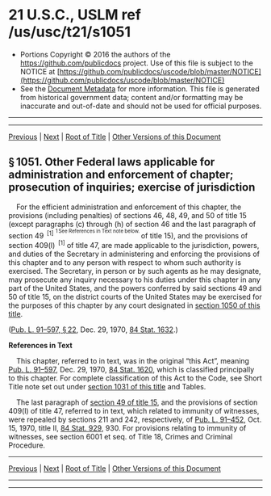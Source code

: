 ---
---

# 21 U.S.C., USLM ref /us/usc/t21/s1051

* Portions Copyright © 2016 the authors of the https://github.com/publicdocs project.
  Use of this file is subject to the NOTICE at [https://github.com/publicdocs/uscode/blob/master/NOTICE](https://github.com/publicdocs/uscode/blob/master/NOTICE)
* See the [Document Metadata](././../../../..//README.md) for more information.
  This file is generated from historical government data; content and/or formatting may be inaccurate and out-of-date and should not be used for official purposes.

----------
----------

[Previous](./../../../..//us/usc/t21/ch15/m__us_usc_t21_s1050.md) | [Next](./../../../..//us/usc/t21/ch15/m__us_usc_t21_s1052.md) | [Root of Title](./../../../../) | [Other Versions of this Document](https://publicdocs.github.io/go/links?ns=uslm&ref=%2Fus%2Fusc%2Ft21%2Fs1051)

## § 1051. Other Federal laws applicable for administration and enforcement of chapter; prosecution of inquiries; exercise of jurisdiction

    For the efficient administration and enforcement of this chapter, the provisions (including penalties) of sections 46, 48, 49, and 50 of title 15 (except paragraphs (c) through (h) of section 46 and the last paragraph of section 49  <sup>\[1\]</sup>  <sup><sup> 1 See References in Text note below. </sup></sup>  of title 15), and the provisions of section 409(l)  <sup>\[1\]</sup>  of title 47, are made applicable to the jurisdiction, powers, and duties of the Secretary in administering and enforcing the provisions of this chapter and to any person with respect to whom such authority is exercised. The Secretary, in person or by such agents as he may designate, may prosecute any inquiry necessary to his duties under this chapter in any part of the United States, and the powers conferred by said sections 49 and 50 of title 15, on the district courts of the United States may be exercised for the purposes of this chapter by any court designated in [section 1050 of this title][/us/usc/t21/s1050].

([Pub. L. 91–597, § 22][/us/pl/91/597/s22], Dec. 29, 1970, [84 Stat. 1632][/us/stat/84/1632].)

 __References in Text__ 

    This chapter, referred to in text, was in the original “this Act”, meaning [Pub. L. 91–597][/us/pl/91/597], Dec. 29, 1970, [84 Stat. 1620][/us/stat/84/1620], which is classified principally to this chapter. For complete classification of this Act to the Code, see Short Title note set out under [section 1031 of this title][/us/usc/t21/s1031] and Tables.

    The last paragraph of [section 49 of title 15][/us/usc/t15/s49], and the provisions of section 409(l) of title 47, referred to in text, which related to immunity of witnesses, were repealed by sections 211 and 242, respectively, of [Pub. L. 91–452][/us/pl/91/452], Oct. 15, 1970, title II, [84 Stat. 929][/us/stat/84/929], 930. For provisions relating to immunity of witnesses, see section 6001 et seq. of Title 18, Crimes and Criminal Procedure.

----------

[Previous](./../../../..//us/usc/t21/ch15/m__us_usc_t21_s1050.md) | [Next](./../../../..//us/usc/t21/ch15/m__us_usc_t21_s1052.md) | [Root of Title](./../../../../) | [Other Versions of this Document](https://publicdocs.github.io/go/links?ns=uslm&ref=%2Fus%2Fusc%2Ft21%2Fs1051)

----------
----------

[/us/usc/t21/s1050]: https://publicdocs.github.io/go/links?ns=uslm&ref=%2Fus%2Fusc%2Ft21%2Fs1050
[/us/pl/91/597/s22]: https://publicdocs.github.io/go/links?ns=uslm&ref=%2Fus%2Fpl%2F91%2F597%2Fs22
[/us/stat/84/1632]: https://publicdocs.github.io/go/links?ns=uslm&ref=%2Fus%2Fstat%2F84%2F1632
[/us/pl/91/597]: https://publicdocs.github.io/go/links?ns=uslm&ref=%2Fus%2Fpl%2F91%2F597
[/us/stat/84/1620]: https://publicdocs.github.io/go/links?ns=uslm&ref=%2Fus%2Fstat%2F84%2F1620
[/us/usc/t21/s1031]: https://publicdocs.github.io/go/links?ns=uslm&ref=%2Fus%2Fusc%2Ft21%2Fs1031
[/us/usc/t15/s49]: https://publicdocs.github.io/go/links?ns=uslm&ref=%2Fus%2Fusc%2Ft15%2Fs49
[/us/pl/91/452]: https://publicdocs.github.io/go/links?ns=uslm&ref=%2Fus%2Fpl%2F91%2F452
[/us/stat/84/929]: https://publicdocs.github.io/go/links?ns=uslm&ref=%2Fus%2Fstat%2F84%2F929


